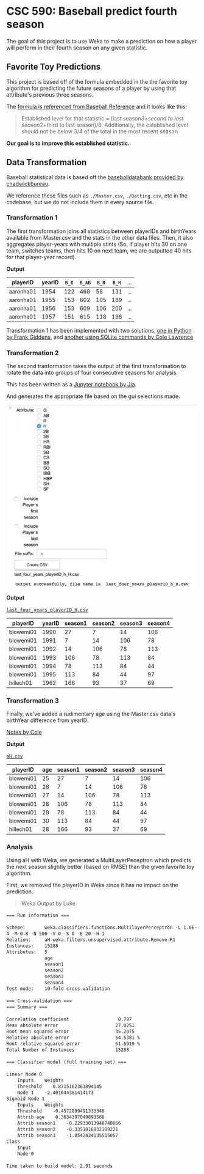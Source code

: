 # CSC 590: Baseball predict fourth season

The goal of this project is to use Weka to make a prediction on how a player will perform in their fourth season on any given statistic.

## Favorite Toy Predictions

This project is based off of the formula embedded in the the favorite toy algorithm for predicting the future seasons of a player by using that attribute's previous three seasons.

The [formula is referenced from Baseball Reference](http://www.baseball-reference.com/bullpen/Favorite_toy) and it looks like this:

> Established level for that statistic = (last season*3+second to last season*2+third to last season)/6.
> Additionally, the established level should not be below 3/4 of the total in the most recent season

**Our goal is to improve this established statistic.**

## Data Transformation

Baseball statistical data is based off the [baseballdatabank provided by chadwickbureau](https://github.com/chadwickbureau/baseballdatabank).

We reference these files such as `./Master.csv`, `./Batting.csv`, etc in the codebase, but we do not include them in every source file.

### Transformation 1

The first transformation joins all statistics between playerIDs and birthYears available from Master.csv and the stats in the other data files. Then, it also aggregates player-years with multiple stints (So, if player hits 30 on one team, switches teams, then hits 10 on next team, we are outputted 40 hits for that player-year record).

**Output**

| playerID  | yearID |`B_G`|`B_AB`|`B_R`|`B_H`| ... |
|-----------|--------|-----|------|-----|-----|-----|
| aaronha01 |   1954 | 122 |  468 |  58 | 131 | ... |
| aaronha01 |   1955 | 153 |  602 | 105 | 189 | ... |
| aaronha01 |   1956 | 153 |  609 | 106 | 200 | ... |
| aaronha01 |   1957 | 151 |  615 | 118 | 198 | ... |

Transformation 1 has been implemented with two solutions, [one in Python by Frank Giddens](transform-1_aggregate-stats_frank), and [another using SQLite commands by Cole Lawrence](./transform-1_aggregate-stats-alt_cole)

### Transformation 2

The second tranformation takes the output of the first transformation to
rotate the data into groups of four consecutive seasons for analysis.

This has been written as a [Jupyter notebook by Jia](./transform-2_four-seasons_jia/four_seasons.ipynb).

And generates the appropriate file based on the gui selections made.

![GUI Selection](./transform-2_four-seasons_jia/images/gui-0.png)

**Output**

[`last_four_years_playerID_H.csv`](transform-2_four-seasons_jia/last_four_years_playerID_H.csv)

|  playerID | yearID | season1 | season2 | season3 | season4 |
|-----------|--------|---------|---------|---------|---------|
| blowemi01 |   1990 |      27 |       7 |      14 |     106 |
| blowemi01 |   1991 |       7 |      14 |     106 |      78 |
| blowemi01 |   1992 |      14 |     106 |      78 |     113 |
| blowemi01 |   1993 |     106 |      78 |     113 |      84 |
| blowemi01 |   1994 |      78 |     113 |      84 |      44 |
| blowemi01 |   1995 |     113 |      84 |      44 |      97 |
| hillech01 |   1962 |     166 |      93 |      37 |      69 |

### Transformation 3

Finally, we've added a rudimentary age using the Master.csv data's birthYear difference from yearID.

[Notes by Cole](transform-3_add-age_cole/)

**Output**

[`aH.csv`](transform-3_add-age_cole/aH.csv)

|  playerID | age | season1 | season2 | season3 | season4 |
|-----------|-----|---------|---------|---------|---------|
| blowemi01 |  25 |      27 |       7 |      14 |     106 |
| blowemi01 |  26 |       7 |      14 |     106 |      78 |
| blowemi01 |  27 |      14 |     106 |      78 |     113 |
| blowemi01 |  28 |     106 |      78 |     113 |      84 |
| blowemi01 |  29 |      78 |     113 |      84 |      44 |
| blowemi01 |  30 |     113 |      84 |      44 |      97 |
| hillech01 |  28 |     166 |      93 |      37 |      69 |


### Analysis

Using aH with Weka, we generated a MultiLayerPeceptron which predicts the next season slightly better (based on RMSE) than the given favorite toy algorithm.

First, we removed the playerID in Weka since it has no impact on the prediction.

> Weka Output by Luke
```
=== Run information ===

Scheme:       weka.classifiers.functions.MultilayerPerceptron -L 1.0E-4 -M 0.8 -N 500 -V 0 -S 0 -E 20 -H 1
Relation:     aH-weka.filters.unsupervised.attribute.Remove-R1
Instances:    15288
Attributes:   5
              age
              season1
              season2
              season3
              season4
Test mode:    10-fold cross-validation

=== Cross-validation ===
=== Summary ===

Correlation coefficient                  0.787 
Mean absolute error                     27.0251
Root mean squared error                 35.2075
Relative absolute error                 54.5381 %
Root relative squared error             61.6919 %
Total Number of Instances               15288

=== Classifier model (full training set) ===

Linear Node 0
    Inputs    Weights
    Threshold    0.8715162361894145
    Node 1    -2.401644381414173
Sigmoid Node 1
    Inputs    Weights
    Threshold    -0.4572899491333346
    Attrib age    0.3634397049893566
    Attrib season1    -0.22933013948740666
    Attrib season2    -0.3351816832189221
    Attrib season3    -1.0542434135515057
Class 
    Input
    Node 0

Time taken to build model: 2.91 seconds
```

